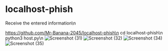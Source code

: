 # localhost-phish
Receive the entered information\n

https://github.com/Mr-Banana-2045/localhost-phish\n
cd localhost-phish\n
python3 host.py\n
![Screenshot (31)](https://user-images.githubusercontent.com/109140672/190903981-63e06109-8614-45c2-8024-537c6ab20678.png)
![Screenshot (32)](https://user-images.githubusercontent.com/109140672/190903996-74d0c1f1-6015-4a58-95de-3ebffa9f988c.png)
![Screenshot (34)](https://user-images.githubusercontent.com/109140672/190904006-d9806310-5a2b-42c4-b36c-79ee5cbc9926.png)
![Screenshot (35)](https://user-images.githubusercontent.com/109140672/190904009-1edb6705-3fe0-4b6c-bae8-058030508c4d.png)
